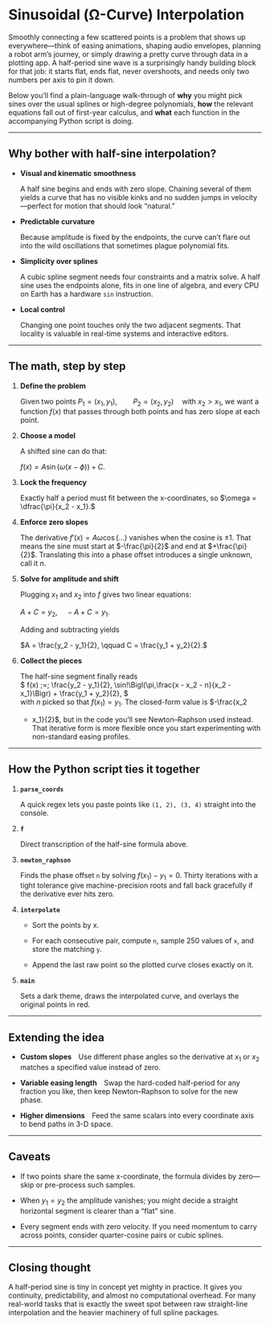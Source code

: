# Sinusoidal (Ω-Curve) Interpolation

Smoothly connecting a few scattered points is a problem that shows up
everywhere—think of easing animations, shaping audio envelopes, planning a
robot arm’s journey, or simply drawing a pretty curve through data in a
plotting app. A half-period sine wave is a surprisingly handy building block
for that job: it starts flat, ends flat, never overshoots, and needs only two
numbers per axis to pin it down.

Below you’ll find a plain-language walk-through of **why** you might pick sines
over the usual splines or high-degree polynomials, **how** the relevant
equations fall out of first-year calculus, and **what** each function in the
accompanying Python script is doing.

---

## Why bother with half-sine interpolation?

* **Visual and kinematic smoothness**

  A half sine begins and ends with zero slope. Chaining several of them yields
  a curve that has no visible kinks and no sudden jumps in velocity—perfect for
  motion that should look “natural.”

* **Predictable curvature**

  Because amplitude is fixed by the endpoints, the curve can’t flare out into
  the wild oscillations that sometimes plague polynomial fits.

* **Simplicity over splines**

  A cubic spline segment needs four constraints and a matrix solve.  A half
  sine uses the endpoints alone, fits in one line of algebra, and every CPU on
  Earth has a hardware `sin` instruction.

* **Local control**

  Changing one point touches only the two adjacent segments. That locality is
  valuable in real-time systems and interactive editors.

---

## The math, step by step

1. **Define the problem**

   Given two points $P_1 = (x_1,\,y_1), \qquad P_2 = (x_2,\,y_2) \quad
   \text{with } x_2 > x_1$, we want a function $f(x)$ that  passes through
   both points and  has zero slope at each point.

2. **Choose a model**

   A shifted sine can do that:

   $f(x) = A \sin\bigl(\omega(x - \phi)\bigr) + C.$

3. **Lock the frequency**

   Exactly half a period must fit between the x-coordinates, so $\omega =
   \dfrac{\pi}{x_2 - x_1}.$

4. **Enforce zero slopes**

   The derivative $f'(x) = A\omega\cos(\ldots)$ vanishes when the cosine is
   $\pm 1$. That means the sine must start at $-\frac{\pi}{2}$ and end at
   $+\frac{\pi}{2}$. Translating this into a phase offset introduces a single
   unknown, call it $n$.

5. **Solve for amplitude and shift**

   Plugging $x_1$ and $x_2$ into $f$ gives two linear equations:

   $A + C = y_2, \quad -A + C = y_1.$

   Adding and subtracting yields

   $A = \frac{y_2 - y_1}{2}, \qquad C = \frac{y_1 + y_2}{2}.$

6. **Collect the pieces**

   The half-sine segment finally reads  
   $ f(x) \;=\; \frac{y_2 - y_1}{2}\,
              \sin\!\Bigl(\pi\,\frac{x - x_2 - n}{x_2 - x_1}\Bigr)
            + \frac{y_1 + y_2}{2}, $  
   with $n$ picked so that $f(x_1) = y_1$. The closed-form value is $-\frac{x_2
   - x_1}{2}$, but in the code you’ll see Newton–Raphson used instead. That
   iterative form is more flexible once you start experimenting with
   non-standard easing profiles.

---

## How the Python script ties it together

1. **`parse_coords`**

   A quick regex lets you paste points like `(1, 2), (3, 4)` straight into the
   console.

2. **`f`**

   Direct transcription of the half-sine formula above.

3. **`newton_raphson`**

   Finds the phase offset `n` by solving $f(x_1) - y_1 = 0$. Thirty iterations
   with a tight tolerance give machine-precision roots and fall back gracefully
   if the derivative ever hits zero.

4. **`interpolate`**

   * Sort the points by x.

   * For each consecutive pair, compute `n`, sample 250 values of `x`, and
     store the matching `y`.

   * Append the last raw point so the plotted curve closes exactly on it.

5. **`main`**

   Sets a dark theme, draws the interpolated curve, and overlays the original
   points in red.

---

## Extending the idea

* **Custom slopes** Use different phase angles so the derivative at $x_1$ or
  $x_2$ matches a specified value instead of zero.

* **Variable easing length** Swap the hard-coded half-period for any fraction
  you like, then keep Newton–Raphson to solve for the new phase.

* **Higher dimensions** Feed the same scalars into every coordinate axis to
  bend paths in 3-D space.

---

## Caveats

* If two points share the same x-coordinate, the formula divides by zero—skip
  or pre-process such samples.

* When $y_1 = y_2$ the amplitude vanishes; you might decide a straight
  horizontal segment is clearer than a “flat” sine.

* Every segment ends with zero velocity. If you need momentum to carry across
  points, consider quarter-cosine pairs or cubic splines.

---

## Closing thought

A half-period sine is tiny in concept yet mighty in practice. It gives you
continuity, predictability, and almost no computational overhead. For many
real-world tasks that is exactly the sweet spot between raw straight-line
interpolation and the heavier machinery of full spline packages.
